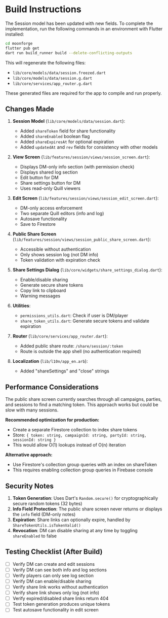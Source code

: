 # Build Instructions

The Session model has been updated with new fields. To complete the implementation, run the following commands in an environment with Flutter installed:

```bash
cd moonforge
flutter pub get
dart run build_runner build --delete-conflicting-outputs
```

This will regenerate the following files:
- `lib/core/models/data/session.freezed.dart`
- `lib/core/models/data/session.g.dart`
- `lib/core/services/app_router.g.dart`

These generated files are required for the app to compile and run properly.

## Changes Made

1. **Session Model** (`lib/core/models/data/session.dart`):
   - Added `shareToken` field for share functionality
   - Added `shareEnabled` boolean flag
   - Added `shareExpiresAt` for optional expiration
   - Added `updatedAt` and `rev` fields for consistency with other models

2. **View Screen** (`lib/features/session/views/session_screen.dart`):
   - Displays DM-only info section (with permission check)
   - Displays shared log section
   - Edit button for DM
   - Share settings button for DM
   - Uses read-only Quill viewers

3. **Edit Screen** (`lib/features/session/views/session_edit_screen.dart`):
   - DM-only access enforcement
   - Two separate Quill editors (info and log)
   - Autosave functionality
   - Save to Firestore

4. **Public Share Screen** (`lib/features/session/views/session_public_share_screen.dart`):
   - Accessible without authentication
   - Only shows session log (not DM info)
   - Token validation with expiration check

5. **Share Settings Dialog** (`lib/core/widgets/share_settings_dialog.dart`):
   - Enable/disable sharing
   - Generate secure share tokens
   - Copy link to clipboard
   - Warning messages

6. **Utilities**:
   - `permissions_utils.dart`: Check if user is DM/player
   - `share_token_utils.dart`: Generate secure tokens and validate expiration

7. **Router** (`lib/core/services/app_router.dart`):
   - Added public share route: `/share/session/:token`
   - Route is outside the app shell (no authentication required)

8. **Localization** (`lib/l10n/app_en.arb`):
   - Added "shareSettings" and "close" strings

## Performance Considerations

The public share screen currently searches through all campaigns, parties, and sessions to find a matching token. This approach works but could be slow with many sessions.

**Recommended optimization for production:**
- Create a separate Firestore collection to index share tokens
- Store: `{ token: string, campaignId: string, partyId: string, sessionId: string }`
- This would allow O(1) lookups instead of O(n) iteration

**Alternative approach:**
- Use Firestore's collection group queries with an index on shareToken
- This requires enabling collection group queries in Firebase console

## Security Notes

1. **Token Generation**: Uses Dart's `Random.secure()` for cryptographically secure random tokens (32 bytes)
2. **Info Field Protection**: The public share screen never returns or displays the `info` field (DM-only notes)
3. **Expiration**: Share links can optionally expire, handled by `ShareTokenUtils.isTokenValid()`
4. **Revocation**: DM can disable sharing at any time by toggling `shareEnabled` to false

## Testing Checklist (After Build)

- [ ] Verify DM can create and edit sessions
- [ ] Verify DM can see both info and log sections
- [ ] Verify players can only see log section
- [ ] Verify DM can enable/disable sharing
- [ ] Verify share link works without authentication
- [ ] Verify share link shows only log (not info)
- [ ] Verify expired/disabled share links return 404
- [ ] Test token generation produces unique tokens
- [ ] Test autosave functionality in edit screen
